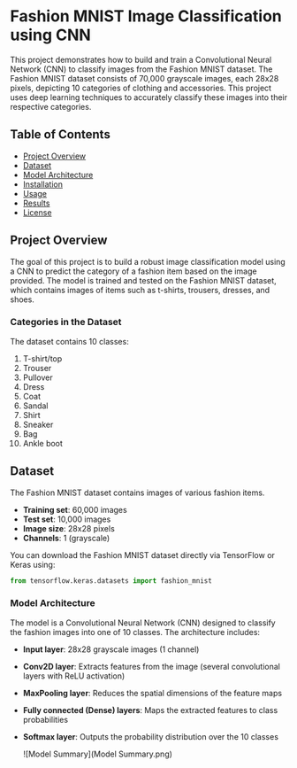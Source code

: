 # Fashion MNIST Image Classification using CNN

This project demonstrates how to build and train a Convolutional Neural Network (CNN) to classify images from the Fashion MNIST dataset. The Fashion MNIST dataset consists of 70,000 grayscale images, each 28x28 pixels, depicting 10 categories of clothing and accessories. This project uses deep learning techniques to accurately classify these images into their respective categories.

## Table of Contents
- [Project Overview](#project-overview)
- [Dataset](#dataset)
- [Model Architecture](#model-architecture)
- [Installation](#installation)
- [Usage](#usage)
- [Results](#results)
- [License](#license)

## Project Overview
The goal of this project is to build a robust image classification model using a CNN to predict the category of a fashion item based on the image provided. The model is trained and tested on the Fashion MNIST dataset, which contains images of items such as t-shirts, trousers, dresses, and shoes.

### Categories in the Dataset
The dataset contains 10 classes:
1. T-shirt/top
2. Trouser
3. Pullover
4. Dress
5. Coat
6. Sandal
7. Shirt
8. Sneaker
9. Bag
10. Ankle boot

## Dataset
The Fashion MNIST dataset contains images of various fashion items.

- **Training set**: 60,000 images
- **Test set**: 10,000 images
- **Image size**: 28x28 pixels
- **Channels**: 1 (grayscale)

You can download the Fashion MNIST dataset directly via TensorFlow or Keras using:

```python
from tensorflow.keras.datasets import fashion_mnist
```

### Model Architecture
The model is a Convolutional Neural Network (CNN) designed to classify the fashion images into one of 10 classes. The architecture includes:
- **Input layer**: 28x28 grayscale images (1 channel)
- **Conv2D layer**: Extracts features from the image (several convolutional layers with ReLU activation)
- **MaxPooling layer**: Reduces the spatial dimensions of the feature maps
- **Fully connected (Dense) layers**: Maps the extracted features to class probabilities
- **Softmax layer**: Outputs the probability distribution over the 10 classes

  ![Model Summary](Model Summary.png)
